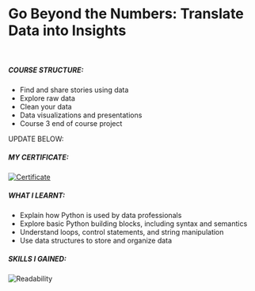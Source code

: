 # Go Beyond the Numbers: Translate Data into Insights  <br><br/>

##### COURSE STRUCTURE: 

- Find and share stories using data
- Explore raw data
- Clean your data
- Data visualizations and presentations
- Course 3 end of course project


UPDATE BELOW:
##### MY CERTIFICATE:

[![Certificate](https://img.shields.io/badge/-Certificate-1ca0f1?style=plastic&labelColor=1ca0f1&logo=Coursera&logoColor=white&link=https://www.coursera.org/account/accomplishments/certificate/4FB5NR42Z5XC)](https://www.coursera.org/account/accomplishments/certificate/4FB5NR42Z5XC)
##### WHAT I LEARNT:

- Explain how Python is used by data professionals 
- Explore basic Python building blocks, including syntax and semantics
- Understand loops, control statements, and string manipulation
- Use data structures to store and organize data 

##### SKILLS I GAINED: 

![Readability](https://img.shields.io/badge/code-Code_Readability-1ca0f?style=plastic&labelColor=1ca0f1&logoColor=white) 
